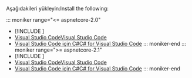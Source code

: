 <span data-ttu-id="6fc06-101">Aşağıdakileri yükleyin:</span><span class="sxs-lookup"><span data-stu-id="6fc06-101">Install the following:</span></span>

::: moniker range="<= aspnetcore-2.0"
* [!INCLUDE [](~/includes/net-core-sdk-download-link.md)]
* [<span data-ttu-id="6fc06-102">Visual Studio Code</span><span class="sxs-lookup"><span data-stu-id="6fc06-102">Visual Studio Code</span></span>](https://code.visualstudio.com/download)
* [<span data-ttu-id="6fc06-103">Visual Studio Code için C#</span><span class="sxs-lookup"><span data-stu-id="6fc06-103">C# for Visual Studio Code</span></span>](https://marketplace.visualstudio.com/items?itemName=ms-vscode.csharp)
::: moniker-end
::: moniker range=">= aspnetcore-2.1"
* [!INCLUDE [](~/includes/2.1-SDK.md)]
* [<span data-ttu-id="6fc06-104">Visual Studio Code</span><span class="sxs-lookup"><span data-stu-id="6fc06-104">Visual Studio Code</span></span>](https://code.visualstudio.com/download)
* [<span data-ttu-id="6fc06-105">Visual Studio Code için C#</span><span class="sxs-lookup"><span data-stu-id="6fc06-105">C# for Visual Studio Code</span></span>](https://marketplace.visualstudio.com/items?itemName=ms-vscode.csharp)
::: moniker-end
